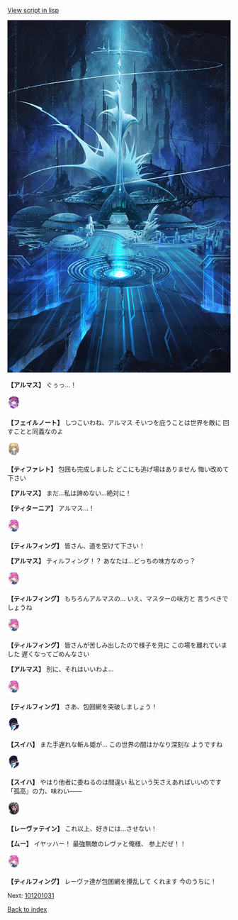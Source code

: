 [View script in lisp](../scripts/101201023.txt)

![profound_nolight.png](../images/backgrounds/profound_nolight.png)

**【アルマス】**
ぐぅっ…！

<img src="../images/units/3401911.png" alt="3401911.png" height="34"/>

**【フェイルノート】**
しつこいわね、アルマス
そいつを庇うことは世界を敵に
回すことと同義なのよ

<img src="../images/units/3503211.png" alt="3503211.png" height="34"/>

**【ティファレト】**
包囲も完成しました
どこにも逃げ場はありません
悔い改めて下さい

**【アルマス】**
まだ…私は諦めない…絶対に！

**【ティターニア】**
アルマス…！

<img src="../images/units/3101411.png" alt="3101411.png" height="34"/>

**【ティルフィング】**
皆さん、道を空けて下さい！

**【アルマス】**
ティルフィング！？
あなたは…どっちの味方なのっ？

<img src="../images/units/3101411.png" alt="3101411.png" height="34"/>

**【ティルフィング】**
もちろんアルマスの…
いえ、マスターの味方と
言うべきでしょうね

<img src="../images/units/3101411.png" alt="3101411.png" height="34"/>

**【ティルフィング】**
皆さんが苦しみ出したので様子を見に
この場を離れていました
遅くなってごめんなさい

**【アルマス】**
別に、それはいいわよ…

<img src="../images/units/3101411.png" alt="3101411.png" height="34"/>

**【ティルフィング】**
さあ、包囲網を突破しましょう！

<img src="../images/units/3401719.png" alt="3401719.png" height="34"/>

**【スイハ】**
また手遅れな斬ル姫が…
この世界の闇はかなり深刻な
ようですね

<img src="../images/units/3401719.png" alt="3401719.png" height="34"/>

**【スイハ】**
やはり他者に委ねるのは間違い
私という矢さえあればいいのです
「孤高」の力、味わい――

<img src="../images/units/3100211.png" alt="3100211.png" height="34"/>

**【レーヴァテイン】**
これ以上、好きには…させない！

**【ムー】**
イヤッハー！
最強無敵のレヴァと俺様、
参上だぜ！！

<img src="../images/units/3101411.png" alt="3101411.png" height="34"/>

**【ティルフィング】**
レーヴァ達が包囲網を攪乱して
くれます
今のうちに！

Next: [101201031](101201031.md)

[Back to index](index.md)
